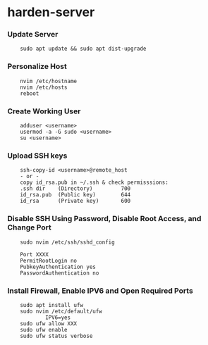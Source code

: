 # harden-server

### Update Server
        sudo apt update && sudo apt dist-upgrade

### Personalize Host
        nvim /etc/hostname
        nvim /etc/hosts
        reboot

### Create Working User
        adduser <username>
        usermod -a -G sudo <username>
        su <username>

### Upload SSH keys
        ssh-copy-id <username>@remote_host
        - or -
        copy id_rsa.pub in ~/.ssh & check permisssions:
        .ssh dir    (Directory)         700
        id_rsa.pub  (Public key)        644
        id_rsa      (Private key)       600

### Disable SSH Using Password, Disable Root Access, and Change Port
        sudo nvim /etc/ssh/sshd_config
        
        Port XXXX
        PermitRootLogin no
        PubkeyAuthentication yes
        PasswordAuthentication no
        
### Install Firewall, Enable IPV6 and Open Required Ports
        sudo apt install ufw
        sudo nvim /etc/default/ufw
                IPV6=yes
        sudo ufw allow XXX
        sudo ufw enable
        sudo ufw status verbose
        
